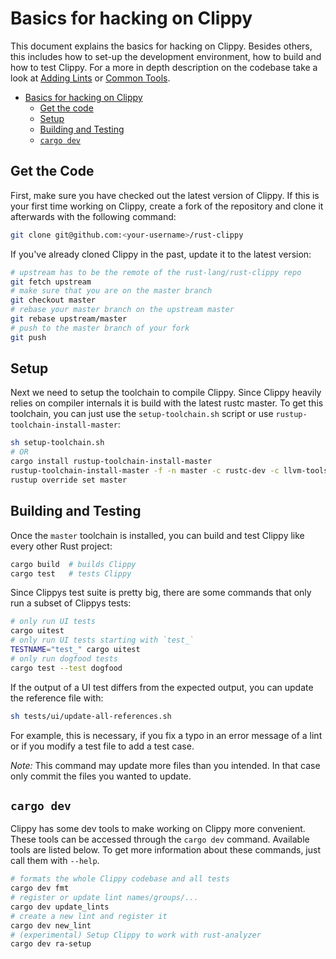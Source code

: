 # Basics for hacking on Clippy

This document explains the basics for hacking on Clippy. Besides others, this
includes how to set-up the development environment, how to build and how to test
Clippy. For a more in depth description on the codebase take a look at [Adding
Lints] or [Common Tools].

[Adding Lints]: https://github.com/rust-lang/rust-clippy/blob/master/doc/adding_lints.md
[Common Tools]: https://github.com/rust-lang/rust-clippy/blob/master/doc/common_tools_writing_lints.md

- [Basics for hacking on Clippy](#basics-for-hacking-on-clippy)
  - [Get the code](#get-the-code)
  - [Setup](#setup)
  - [Building and Testing](#building-and-testing)
  - [`cargo dev`](#cargo-dev)

## Get the Code

First, make sure you have checked out the latest version of Clippy. If this is
your first time working on Clippy, create a fork of the repository and clone it
afterwards with the following command:

```bash
git clone git@github.com:<your-username>/rust-clippy
```

If you've already cloned Clippy in the past, update it to the latest version:

```bash
# upstream has to be the remote of the rust-lang/rust-clippy repo
git fetch upstream
# make sure that you are on the master branch
git checkout master
# rebase your master branch on the upstream master
git rebase upstream/master
# push to the master branch of your fork
git push
```

## Setup

Next we need to setup the toolchain to compile Clippy. Since Clippy heavily
relies on compiler internals it is build with the latest rustc master. To get
this toolchain, you can just use the `setup-toolchain.sh` script or use
`rustup-toolchain-install-master`:

```bash
sh setup-toolchain.sh
# OR
cargo install rustup-toolchain-install-master
rustup-toolchain-install-master -f -n master -c rustc-dev -c llvm-tools
rustup override set master
```

## Building and Testing

Once the `master` toolchain is installed, you can build and test Clippy like
every other Rust project:

```bash
cargo build  # builds Clippy
cargo test   # tests Clippy
```

Since Clippys test suite is pretty big, there are some commands that only run a
subset of Clippys tests:

```bash
# only run UI tests
cargo uitest
# only run UI tests starting with `test_`
TESTNAME="test_" cargo uitest
# only run dogfood tests
cargo test --test dogfood
```

If the output of a UI test differs from the expected output, you can update the
reference file with:

```bash
sh tests/ui/update-all-references.sh
```

For example, this is necessary, if you fix a typo in an error message of a lint
or if you modify a test file to add a test case.

_Note:_ This command may update more files than you intended. In that case only
commit the files you wanted to update.

## `cargo dev`

Clippy has some dev tools to make working on Clippy more convenient. These tools
can be accessed through the `cargo dev` command. Available tools are listed
below. To get more information about these commands, just call them with
`--help`.

```bash
# formats the whole Clippy codebase and all tests
cargo dev fmt
# register or update lint names/groups/...
cargo dev update_lints
# create a new lint and register it
cargo dev new_lint
# (experimental) Setup Clippy to work with rust-analyzer
cargo dev ra-setup
```
